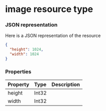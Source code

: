# image resource type



### JSON representation

Here is a JSON representation of the resource

<!-- {
  "blockType": "resource",
  "optionalProperties": [

  ],
  "@odata.type": "microsoft.graph.image"
}-->

```json
{
  "height": 1024,
  "width": 1024
}

```
### Properties
| Property	   | Type	|Description|
|:---------------|:--------|:----------|
|height|Int32||
|width|Int32||

<!-- uuid: 65ad491a-ebfe-4a73-a9e9-e8ec577f7fde
2015-10-19 09:02:18 UTC -->
<!-- {
  "type": "#page.annotation",
  "description": "image resource",
  "keywords": "",
  "section": "documentation",
  "tocPath": ""
}-->